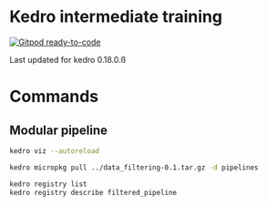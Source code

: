 # Kedro intermediate training

[![Gitpod ready-to-code](https://img.shields.io/badge/Gitpod-ready--to--code-blue?logo=gitpod)](https://gitpod.io/#https://github.com/AntonyMilneQB/kedro-intermediate-training)

Last updated for kedro 0.18.0.ß

# Commands

## Modular pipeline

```bash
kedro viz --autoreload

kedro micropkg pull ../data_filtering-0.1.tar.gz -d pipelines

kedro registry list
kedro registry describe filtered_pipeline
```
